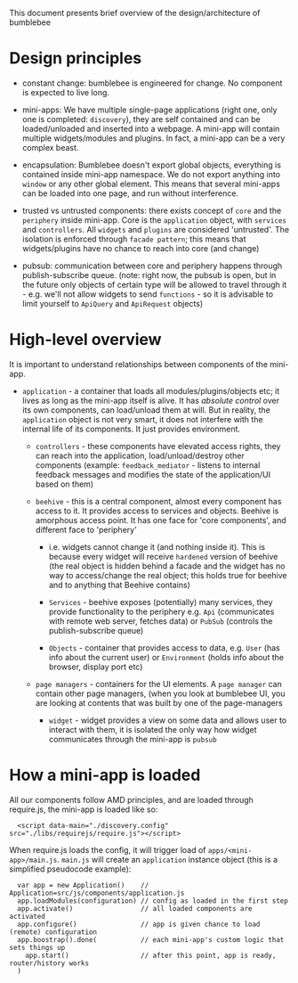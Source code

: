 This document presents brief overview of the design/architecture of bumblebee


Design principles
=================

* constant change:  bumblebee is engineered for change. No component is expected to live long.

* mini-apps: We have multiple single-page applications (right one, only one is completed: `discovery`),
  they are self contained and can be loaded/unloaded and inserted into a webpage. A mini-app will
  contain multiple widgets/modules and plugins. In fact, a mini-app can be a very complex beast.

* encapsulation: Bumblebee doesn't export global objects, everything is contained 
  inside mini-app namespace. We do not export anything into `window` or any other global element. 
  This means that several mini-apps can be loaded into one page, and run without interference.

* trusted vs untrusted components: there exists concept of `core` and the `periphery` inside mini-app.
  Core is the `application` object, with `services` and `controllers`. All `widgets` and `plugins`
  are considered 'untrusted'. The isolation is enforced through `facade pattern`; this means that 
  widgets/plugins have no chance to reach into core (and change)
  
* pubsub: communication between core and periphery happens through publish-subscribe queue.
  (note: right now, the pubsub is open, but in the future only objects of certain type will be allowed
  to travel through it - e.g. we'll not allow widgets to send `functions` - so it is advisable to limit
  yourself to `ApiQuery` and `ApiRequest` objects)

  
High-level overview
===================

It is important to understand relationships between components of the mini-app.

* `application` - a container that loads all modules/plugins/objects etc; it lives as long as the 
  mini-app itself is alive. It has *absolute control* over its own components,
  can load/unload them at will. But in reality, the `application` object is not very smart,
  it does not interfere with the internal life of its components. It just provides environment.
  
  * `controllers` - these components have elevated access rights, they can reach into the application,
     load/unload/destroy other components (example: `feedback_mediator` - listens to internal
     feedback messages and modifies the state of the application/UI based on them)
       
  * `beehive` - this is a central component, almost every component has access to it. It provides
    access to services and objects. 
    Beehive is amorphous access point. It has one face for 'core components', and different face to 'periphery' 
    - i.e. widgets cannot change it (and nothing inside it). This is because every widget will 
    receive `hardened` version of beehive (the real object is hidden behind a facade and the widget has no way 
    to access/change the real object; this holds true for beehive and to anything that Beehive contains)
    
    * `Services` - beehive exposes (potentially) many services, they provide functionality to the periphery
      e.g. `Api` (communicates with remote web server, fetches data) or `PubSub` (controls the publish-subscribe
      queue)
      
    * `Objects` - container that provides access to data, e.g. `User` (has info about the current user) or
      `Environment` (holds info about the browser, display port etc)
      
  * `page managers` - containers for the UI elements. A `page manager` can contain other page managers, 
    (when you look at bumblebee UI, you are looking at contents that was built by one of the page-managers
  
    * `widget` - widget provides a view on some data and allows user to interact with them, it is isolated
       the only way how widget communicates through the mini-app is `pubsub`
      
  



How a mini-app is loaded
========================

All our components follow AMD principles, and are loaded through require.js, the mini-app
is loaded like so:

```
  <script data-main="./discovery.config" src="./libs/requirejs/require.js"></script>
```
  
When require.js loads the config, it will trigger load of `apps/<mini-app>/main.js`. 
`main.js` will create an `application` instance object (this is a simplified pseudocode example):

```
  var app = new Application()    // Application=src/js/components/application.js
  app.loadModules(configuration) // config as loaded in the first step
  app.activate()                 // all loaded components are activated
  app.configure()                // app is given chance to load (remote) configuration
  app.boostrap().done(           // each mini-app's custom logic that sets things up
    app.start()                  // after this point, app is ready, router/history works
  )
```  